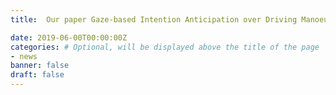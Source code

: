 ```yaml
---
title:  Our paper Gaze-based Intention Anticipation over Driving Manoeuvres in Semi-Autonomous Vehicles is accepted by IROS 2019.

date: 2019-06-00T00:00:00Z
categories: # Optional, will be displayed above the title of the page
- news
banner: false
draft: false
---
```

